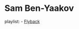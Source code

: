# Sam Ben-Yaakov
playlist: - [Flyback](https://www.youtube.com/playlist?list=PLRqbqf0_YVVV01zlbNc-Hck2wKuhYIQTV)
